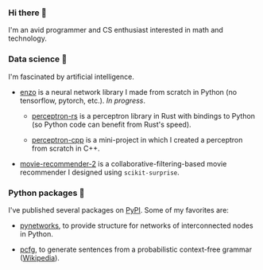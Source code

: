 ### Hi there 👋 

I'm an avid programmer and CS enthusiast interested in math and technology.

### Data science 🧪

I'm fascinated by artificial intelligence.

- [enzo](https://github.com/thomasbreydo/enzo) is a neural network library I made from scratch in Python (no tensorflow, pytorch, etc.). *In progress*.

  - [perceptron-rs](https://github.com/thomasbreydo/perceptron-rs) is a perceptron library in Rust with bindings to Python (so Python code can benefit from Rust's speed).

  - [perceptron-cpp](https://github.com/thomasbreydo/perceptron-cpp) is a mini-project in which I created a perceptron from scratch in C++.
  
- [movie-recommender-2](https://github.com/thomasbreydo/movie-recommender-2) is a collaborative-filtering-based movie recommender I designed using `scikit-surprise`.

### Python packages 🐍

I've published several packages on [PyPI](https://pypi.org/user/tbreydo/). Some of my favorites are:

- [pynetworks](https://github.com/thomasbreydo/pynetworks), to provide structure for networks of interconnected nodes in Python.

- [pcfg](https://github.com/thomasbreydo/pcfg), to generate sentences from a probabilistic context-free grammar ([Wikipedia](https://en.wikipedia.org/wiki/Probabilistic_context-free_grammar)).

<!-- - [movieposters](https://github.com/thomasbreydo/movieposters), to get the link to a movie's poster given its title. -->

<!-- - [pymastermind](https://github.com/thomasbreydo/pymastermind), to make it easy to emulate the MasterMind game in Python. -->
